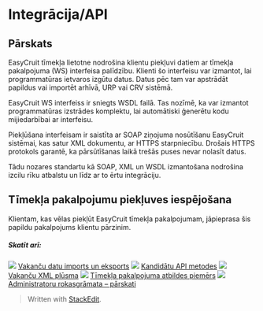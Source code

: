 # Integrācija/API

## Pārskats

EasyCruit tīmekļa lietotne nodrošina klientu piekļuvi datiem ar tīmekļa pakalpojuma (WS) interfeisa palīdzību. Klienti šo interfeisu var izmantot, lai programmatūras ietvaros izgūtu datus. Datus pēc tam var apstrādāt papildus vai importēt arhīvā, URP vai CRV sistēmā.

EasyCruit WS interfeiss ir sniegts WSDL failā. Tas nozīmē, ka var izmantot programmatūras izstrādes komplektu, lai automātiski ģenerētu kodu mijiedarbībai ar interfeisu.

Piekļūšana interfeisam ir saistīta ar SOAP ziņojuma nosūtīšanu EasyCruit sistēmai, kas satur XML dokumentu, ar HTTPS starpniecību. Drošais HTTPS protokols garantē, ka pārsūtīšanas laikā trešās puses nevar nolasīt datus.

Tādu nozares standartu kā SOAP, XML un WSDL izmantošana nodrošina izcilu rīku atbalstu un līdz ar to ērtu integrāciju.

## Tīmekļa pakalpojumu piekļuves iespējošana

Klientam, kas vēlas piekļūt EasyCruit tīmekļa pakalpojumam, jāpieprasa šis papildu pakalpojums klientu pārzinim.

##### Skatīt arī:

![](../Resources/Images/icon-document-link.png)  [Vakanču datu imports un eksports](import_and_export_of_vacancy_data.htm)
![](../Resources/Images/icon-document-link.png)  [Kandidātu API metodes](candidate_api_methods.htm)
![](../Resources/Images/icon-document-link.png)  [Vakanču XML plūsma](vacancy_xml_feed.htm)
![](../Resources/Images/icon-document-link.png)  [Tīmekļa pakalpojuma atbildes piemērs](example_web_service_response.htm)
![](../Resources/Images/icon-document-link.png)  [Administratoru rokasgrāmata – pārskati](guide_for_administrators_reports.htm)


> Written with [StackEdit](https://stackedit.io/).
<!--stackedit_data:
eyJoaXN0b3J5IjpbLTM3OTI5MDcwN119
-->